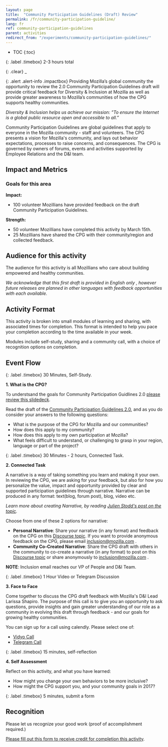 ```yaml
---
layout: page
title:  "Community Participation Guidelines (Draft) Review"
permalink: /fr/community-participation-guideline/
lang: fr
ref: community-participation-guidelines
parent: activities
redirect_from: "/experiments/community-participation-guidelines/"
---
```


* TOC
{:toc}

{: .label .timebox}
<span class="glyphicon glyphicon-time" aria-hidden="true"></span> 2-3 hours total

{: .clear}
_

{: .alert .alert-info .impactbox}
<span class="glyphicon glyphicon-ok-circle" aria-hidden="true"></span>Providing Mozilla’s global community the opportunity to review the 2.0 Community Participation Guidelines draft will provide critical feedback for Diversity & Inclusion at Mozilla as well as provide greater awareness to Mozilla’s communities of how the CPG supports healthy communities.

*Diversity & Inclusion helps us achieve our mission:
”To ensure the Internet is a global public resource open and accessible to all.”*

Community Participation Guidelines are global guidelines that apply to everyone in the Mozilla community - staff and volunteers.   The CPG presents a vision for Mozilla's community, and lays out behavior expectations, processes to raise concerns, and consequences.  The CPG is governed by owners of forums, events and activities supported by Employee Relations and the D&I team.

## Impact and Metrics

### Goals for this area

__Impact:__

* 100 volunteer Mozillians have provided feedback on the draft Community Participation Guidelines.

__Strength:__

* 50 volunteer Mozillians have completed this activity by March 15th.
* 25 Mozillians have shared the CPG with their community/region and collected feedback.

## Audience for this activity

The audience for this activity is all Mozillians who care about building empowered and healthy communities.

*We acknowledge that this first draft is provided in English only , however future releases are planned in other languages with feedback opportunities with each available.*

## Activity Format

This activity is broken into small modules of learning and sharing, with associated times for completion.  This format is intended to  help you pace your completion according to the time available in your week.

Modules include self-study, sharing and a community call, with a choice of recognition options on completion.

## Event Flow

{: .label .timebox}
<span class="glyphicon glyphicon-time" aria-hidden="true"></span> 30 Minutes, Self-Study.


**1. What is the CPG?**

To understsand the goals for Community Participation Guidlines 2.0 [please review this slidedeck](https://docs.google.com/presentation/d/1NLFwBlm0VSD12DUMt2kBeXctQeKXEYCD3VDEYxREG_c/edit#slide=id.g144e687e01_2_0).

 Read the draft of the [Community Participation Guidelines 2.0](https://docs.google.com/document/d/1sElGXuZ0W31iPshvmj0CR2f6woF6V8wqrrJHzJ0pnpU/edit#heading=h.rf21kwgxk0hb), and as you do consider your answers to the following questions:

* What is the purpose of the CPG for Mozilla and our communities?
* How does this apply to my community?
* How does this apply to my own participation at Mozilla?
* What feels difficult to understand, or challenging to grasp in your region, language or part of the project?


{: .label .timebox}
<span class="glyphicon glyphicon-time" aria-hidden="true"></span> 30 Minutes - 2 hours, Connected Task.

**2. Connected Task**

 A narrative is a way of taking something you learn and making it your own. In reviewing the CPG, we are asking for your feedback, but also for how you personalize the value, impact and opportunity provided by clear and supported participation guidelines through narrative.  Narrative can be produced in any format: text(blog, forum post), blog, video etc.

*Learn more about creating Narrative, by reading [Julien Stodd's post on the topic](https://julianstodd.wordpress.com/2013/08/06/narrative/).*

Choose from one of these 2 options for narrative:

* **Personal Narrative**: Share your narrative (in any format) and feedback on the CPG on this [Discourse topic](https://discourse.mozilla-community.org/t/community-participation-guidelines-draft-community-feedback/13816).  If you want to provide anonymous feedback on the CPG, please email inclusion@mozilla.com .
* **Community Co-Created Narrative**: Share the CPG draft with others in the community to co-create a narrative (in any format) to post on this [Discourse topic](https://discourse.mozilla-community.org/t/community-participation-guidelines-draft-community-feedback/13816) or share anonymously to inclusion@mozilla.com .

**NOTE**: Inclusion email reaches our VP of People and D&I Team.

{: .label .timebox}
<span class="glyphicon glyphicon-time" aria-hidden="true"></span> 1 Hour Video or Telegram Discussion


**3. Face to Face**

Come together to discuss the CPG draft feedback with Mozilla's D&I Lead Larissa Shapiro.  The purpose of this call is to give you an opportunity to ask questions, provide insights and gain greater understanding of our role as a community in evolving this draft through feedback - and our goals for growing healthy communities.

You can sign up for a call using calendly.  Please select one of:

* [Vidyo Call](https://calendly.com/eirwin/cpg-face-to-face-call-vidyo/02-23-2017)
* [Telegram Call](https://calendly.com/eirwin/cpg-face-to-face-call-vidyo-clone/03-09-2017)

{: .label .timebox}
<span class="glyphicon glyphicon-time" aria-hidden="true"></span>
15 minutes, self-reflection

**4. Self Assessment**

Reflect on this activity, and what you have learned:

* How might you change your own behaviors to be more inclusive?
* How might the CPG support you, and your community goals in 2017?

{: .label .timebox}
<span class="glyphicon glyphicon-time" aria-hidden="true"></span>
5 minutes, submit a form

## Recognition

 Please let us recognize your good work (proof of accomplishment required.)

[Please fill out this form  to receive credit for completion this activity](https://docs.google.com/a/mozilla.com/forms/d/e/1FAIpQLSfXbZrra9m4V6Rf_8wKHuWRkeB6nVwaGhwrgWPibZc1uAqtXA/viewform).

